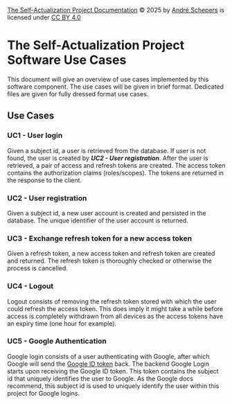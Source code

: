 <a href="https://github.com/andres81/The-Self-Actualization-Project">The
Self-Actualization Project Documentation</a> © 2025
by <a href="https://www.andreschepers.nl">André Schepers</a> is licensed
under <a href="https://creativecommons.org/licenses/by/4.0/">CC BY
4.0</a><img src="https://mirrors.creativecommons.org/presskit/icons/cc.svg" alt="" style="max-width: 1em;max-height:1em;margin-left: .2em;"><img src="https://mirrors.creativecommons.org/presskit/icons/by.svg" alt="" style="max-width: 1em;max-height:1em;margin-left: .2em;">

# The Self-Actualization Project Software Use Cases

This document will give an overview of use cases implemented by this software
component. The use cases will be given in brief format. Dedicated files are
given for fully dressed format use cases.

## Use Cases

### UC1 - User login

Given a subject id, a user is retrieved from the database. If user is not found,
the user is created by __*UC2 - User registration*__.
After the user is retrieved, a pair of access and refresh tokens are created.
The access token contains the authorization claims (roles/scopes). The tokens
are returned in the response to the client.

### UC2 - User registration

Given a subject id, a new user account is created and persisted in the database.
The unique identifier of the user account is returned.

### UC3 - Exchange refresh token for a new access token

Given a refresh token, a new access token and refresh token are created and
returned. The refresh token is thoroughly checked or otherwise the process is
cancelled.

### UC4 - Logout

Logout consists of removing the refresh token stored with which the user could
refresh the access token. This does imply it might take a while before access is
completely withdrawn from all devices as the access tokens have an expiry time
(one hour for example).

### UC5 - Google Authentication

Google login consists of a user authenticating with Google, after which Google
will send the
[Google ID token](https://developers.google.com/identity/gsi/web/guides/verify-google-id-token)
back. The backend Google Login starts upon receiving the Google ID token. This
token contains the subject id that uniquely identifies the user to Google. As
the Google docs recommend, this subject id is used to uniquely identify the user
within this project for Google logins.

